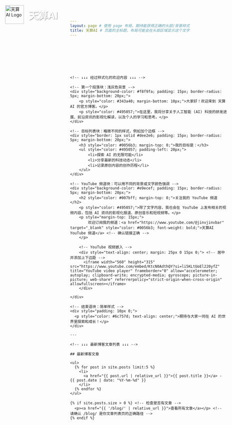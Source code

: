 ```yaml
---
layout: page # 使用 page 布局，期待能获得正确的头部/背景样式
title: 天算AI # 页面的主标题，布局可能会在头部区域显示这个文字
---
```


<!-- Logo 使用绝对定位放在左上角 -->
<img src="{{ '/assets/images/天算LOGO3.png' | relative_url }}" alt="天算AI Logo" style="position: absolute; top: 20px; left: 20px; width: 60px; z-index: 10;">
<!-- ↑↑↑ 你可以修改 width(大小), top(距顶), left(距左) 的值来微调 Logo ↑↑↑ -->

<!-- 大号文字“天算AI”，也使用绝对定位放在 Logo 右侧 -->
<div style="position: absolute; top: 28px; left: 95px; z-index: 10;">
    <!-- ↑↑↑ 你需要微调 top 和 left 的值来确定文字的精确位置 ↑↑↑ -->
    <span style="font-size: 2.2em; font-weight: bold; color: #FFFFFF; text-shadow: 1px 1px 2px rgba(0,0,0,0.5);">
    <!-- ↑↑↑ 你可以修改 font-size(大小), color(颜色), text-shadow(文字阴影) ↑↑↑ -->
        天算AI
    </span>
</div>

<!-- 用一个 div 包裹下方的主要内容，并添加上内边距 (padding-top) 为 Logo 和文字标题留出空间 -->
<div style="padding-top: 90px;"> <!-- 如果内容与 Logo/标题的间距不合适，请调整这里的 90px -->

    <!-- ↓↓↓ 经过样式化的欢迎内容 ↓↓↓ -->

    <!-- 第一个段落块：浅灰色背景 -->
    <div style="background-color: #f8f9fa; padding: 15px; border-radius: 5px; margin-bottom: 20px;">
        <p style="color: #343a40; margin-bottom: 10px;">大家好！欢迎来到 天算AI 的官方博客。</p>
        <p style="color: #495057;">在这里，我将分享关于人工智能 (AI) 科技的研发进展、前沿资讯的影视化解读，以及个人的学习和思考。</p>
    </div>

    <!-- 目标列表块：略微不同的样式，例如加个边框 -->
    <div style="border: 1px solid #dee2e6; padding: 15px; border-radius: 5px; margin-bottom: 20px;">
        <h3 style="color: #0056b3; margin-top: 0;">我的目标是：</h3>
        <ul style="color: #495057; padding-left: 20px;">
            <li>探索 AI 的无限可能</li>
            <li>分享最新的科技动态</li>
            <li>记录原创内容的创作历程</li>
        </ul>
    </div>

    <!-- YouTube 频道块：可以用不同的背景或文字颜色强调 -->
    <div style="background-color: #e9ecef; padding: 15px; border-radius: 5px; margin-bottom: 20px;">
        <h2 style="color: #007bff; margin-top: 0;">关注我的 YouTube 频道</h2>
        <p style="color: #495057;">除了文字内容，我也会在 YouTube 上发布相关的视频内容，包括 AI 资讯的影视化报道、原创音乐和短视频等。</p>
        <p style="margin-top: 15px;">
            欢迎订阅我的频道：<a href="https://www.youtube.com/@jinvjinvbar" target="_blank" style="color: #0056b3; font-weight: bold;">天算AI YouTube 频道</a> <!-- 确认链接正确 -->
        </p>

        <!-- YouTube 视频嵌入 -->
        <div style="text-align: center; margin: 25px 0 15px 0;"> <!-- 居中并添加上下边距 -->
          <iframe width="560" height="315" src="https://www.youtube.com/embed/KtcN0AdthQY?si=li5KLtUoEl220yfZ" title="YouTube video player" frameborder="0" allow="accelerometer; autoplay; clipboard-write; encrypted-media; gyroscope; picture-in-picture; web-share" referrerpolicy="strict-origin-when-cross-origin" allowfullscreen></iframe>
        </div>

    </div>

    <!-- 结束语块：简单样式 -->
    <div style="padding: 10px 0;">
      <p style="color: #6c757d; text-align: center;">期待与大家一同在 AI 的世界里探索和成长！</p>
    </div>

    ---

    <!-- ↓↓↓ 最新博客文章列表 ↓↓↓ -->

    ## 最新博客文章

    <ul>
      {% for post in site.posts limit:5 %}
        <li>
          <a href="{{ post.url | relative_url }}">{{ post.title }}</a> - {{ post.date | date: "%Y-%m-%d" }}
        </li>
      {% endfor %}
    </ul>

    {% if site.posts.size > 0 %} <!-- 检查是否有文章 -->
      <p><a href="{{ '/blog/' | relative_url }}">查看所有文章</a></p> <!-- 请确认 /blog/ 是你文章列表页的正确路径 -->
    {% endif %}

<!-- 包裹主要内容的 div 在这里结束 -->
</div>

